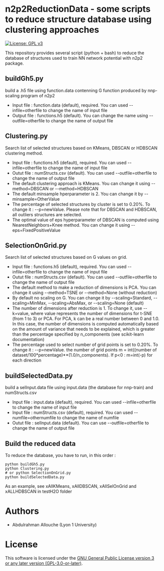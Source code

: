n2p2ReductionData - some scripts to reduce structure database using clustering approaches
=========================================================================================

[![License: GPL v3](https://img.shields.io/badge/License-GPLv3-blue.svg)](https://www.gnu.org/licenses/gpl-3.0)

This repository provides several script (python + bash) to reduce the database of structures used to train NN network potential with n2p2 package.

## buildGh5.py
 build a .h5 file using function.data contenning G function produced by nnp-scaling program of n2p2 
 - Input  file : function.data (default), required. You can used --infile=otherfile to change the name of input file
 - Output file : functions.h5 (default). You can change the name using --outfile=otherfile to change the name of output file

## Clustering.py
 Search list of selected structures based on KMeans, DBSCAN or HDBSCAN clustering method.
 - Input  file : functions.h5 (default), required. You can used --infile=otherfile to change the name of input file
 - Outut  file : numStructs.csv (default). You can used --outfile=otherfile to change the name of output file
 - The default clustering approach is KMeans. You can change it using --method=DBSCAN or --method=HDBSCAN
 - The default minsample hperparameter is 2. You can change it by --minsample=OtherValue
 - The percentage of selected structures by cluster is set to 0.20%. To change it : --p=newValue. Please note that for DBSCAN and HDBSCAN, all outliers structures are selected.
 - The optimal value of eps hyperparameter of DBSCAN is computed using NearestNeighbors+Knee method. You can change it using --eps=FixedPositiveValue
   
## SelectionOnGrid.py
 Search list of selected structures based on G values on grid.
 - Input  file : functions.h5 (default), required. You can used --infile=otherfile to change the name of input file
 - Outut  file : numStructs.csv (default). You can used --outfile=otherfile to change the name of output file
 - The default method to make a reduction of dimensions is PCA. You can change it using --method=TSNE or --method=None (without reduction)
 - By default no scaling on G. You can change it by --scaling=Standard, --scaling=MinMax, --scaling=AbsMax, or --scaling=None (default)
 - The number of dimensions after reduction is 1. To change it, use --k=value, where value represents the number of dimensions for t-SNE (from 1 to 3) or PCA. For PCA, k can be a real number between 0 and 1.0. In this case, the number of dimensions is computed automatically based on the amount of variance that needs to be explained, which is greater than the percentage specified by n_components (see scikit-learn documentation)
 - The percentage used to select number of grid points is set to 0.20%. To change it : --p=newValue.  the number of grid points m = int((number of dataset/100*percentage)**(1.0/n_components). If p<0 : m=int(-p) for each direction

## buildSelectedData.py
 build a selInput.data file using input.data (the database for nnp-train) and  numStructs.csv
 - Input  file : input.data (default), required. You can used --infile=otherfile to change the name of input file
 - Input  file :  numStructs.csv (default), required. You can used --numfile=othernumfile to change the name of numfile
 - Outut  file : selInput.data (default). You can use --outfile=otherfile to change the name of output file

## Build the reduced data
To reduce the database, you have to run, in this order :
```
python buildGh5.py
python Clustering.py
# or python SelectionOnGrid.py
python buildSelectedData.py
```
As an example, see xAllKMeans, xAllDBSCAN, xAllSelOnGrid and xALLHDBSCAN in testH2O folder 

# Authors
 - Abdulrahman Allouche (Lyon 1 University)

# License
This software is licensed under the [GNU General Public License version 3 or any later version (GPL-3.0-or-later)](https://www.gnu.org/licenses/gpl.txt).
